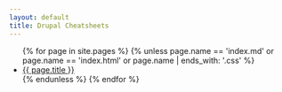 ```yaml
---
layout: default
title: Drupal Cheatsheets
---
```


<ul>
  {% for page in site.pages %}
    {% unless page.name == 'index.md' or page.name == 'index.html' or page.name | ends_with: '.css' %}
        <li><a href="{{ page.url | relative_url }}">{{ page.title }}</a></li>
        {% endunless %}
  {% endfor %}
</ul>
